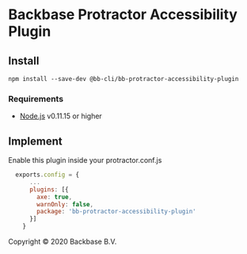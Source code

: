 Backbase Protractor Accessibility Plugin
========================================

## Install

```shell
npm install --save-dev @bb-cli/bb-protractor-accessibility-plugin
```

### Requirements
- [Node.js](http://nodejs.org/) v0.11.15 or higher

## Implement

Enable this plugin inside your protractor.conf.js

```js
  exports.config = {
      ...
      plugins: [{
        axe: true,
        warnOnly: false,
        package: 'bb-protractor-accessibility-plugin'
      }]
    }
```

Copyright © 2020 Backbase B.V.